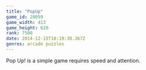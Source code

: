 ```yaml
---
title: "PopUp"
game_id: 20059
game_width: 413
game_height: 620
rank: 7500
date: 2014-12-15T18:19:30.367Z
genres: arcade puzzles
---
```

Pop Up! is a simple game requires speed and attention.